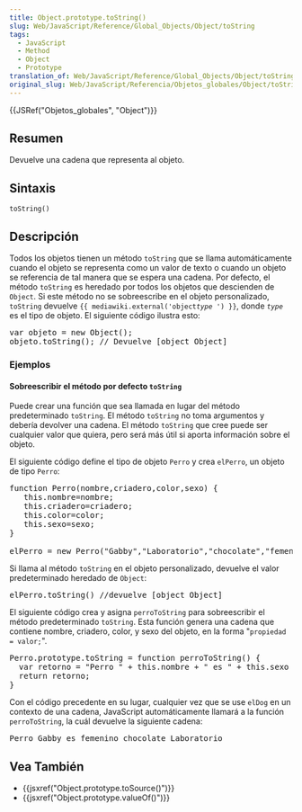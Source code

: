 ```yaml
---
title: Object.prototype.toString()
slug: Web/JavaScript/Reference/Global_Objects/Object/toString
tags:
  - JavaScript
  - Method
  - Object
  - Prototype
translation_of: Web/JavaScript/Reference/Global_Objects/Object/toString
original_slug: Web/JavaScript/Referencia/Objetos_globales/Object/toString
---
```

<div>{{JSRef("Objetos_globales", "Object")}}</div>

<h2 id="Resumen" name="Resumen">Resumen</h2>

<p>Devuelve una cadena que representa al objeto.</p>

<h2 id="Sintaxis" name="Sintaxis">Sintaxis</h2>

<p><code>toString() </code></p>

<h2 id="Descripci.C3.B3n" name="Descripci.C3.B3n">Descripción</h2>

<p>Todos los objetos tienen un método <code>toString</code> que se llama automáticamente cuando el objeto se representa como un valor de texto o cuando un objeto se referencia de tal manera que se espera una cadena. Por defecto, el método <code>toString</code> es heredado por todos los objetos que descienden de <code>Object</code>. Si este método no se sobreescribe en el objeto personalizado, <code>toString</code> devuelve <code>{{ mediawiki.external('object<em>type</em> ') }}</code>, donde <code><em>type</em> </code> es el tipo de objeto. El siguiente código ilustra esto:</p>

<pre class="brush: js">var objeto = new Object();
objeto.toString(); // Devuelve [object Object]
</pre>

<h3 id="Examples" name="Examples">Ejemplos</h3>

<h4 id="Sobreescribir_el_m.C3.A9todo_por_defecto_toString" name="Sobreescribir_el_m.C3.A9todo_por_defecto_toString">Sobreescribir el método por defecto <code>toString</code></h4>

<p>Puede crear una función que sea llamada en lugar del método predeterminado <code>toString</code>. El método <code>toString</code> no toma argumentos y debería devolver una cadena. El método <code>toString</code> que cree puede ser cualquier valor que quiera, pero será más útil si aporta información sobre el objeto.</p>

<p>El siguiente código define el tipo de objeto <code>Perro</code> y crea <code>elPerro</code>, un objeto de tipo <code>Perro</code>:</p>

<pre class="brush: js">function Perro(nombre,criadero,color,sexo) {
   this.nombre=nombre;
   this.criadero=criadero;
   this.color=color;
   this.sexo=sexo;
}

elPerro = new Perro("Gabby","Laboratorio","chocolate","femenino")
</pre>

<p>Si llama al método <code>toString</code> en el objeto personalizado, devuelve el valor predeterminado heredado de <code>Object</code>:</p>

<pre class="brush: js">elPerro.toString() //devuelve [object Object]
</pre>

<p>El siguiente código crea y asigna <code>perroToString</code> para sobreescribir el método predeterminado <code>toString</code>. Esta función genera una cadena que contiene nombre, criadero, color, y sexo del objeto, en la forma "<code>propiedad = valor;</code>".</p>

<pre class="brush: js">Perro.prototype.toString = function perroToString() {
  var retorno = "Perro " + this.nombre + " es " + this.sexo + " " + this.color + " " + this.criadero;
  return retorno;
}
</pre>

<p>Con el código precedente en su lugar, cualquier vez que se use <code>elDog</code> en un contexto de una cadena, JavaScript automáticamente llamará a la función <code>perroToString</code>, la cuál devuelve la siguiente cadena:</p>

<pre>Perro Gabby es femenino chocolate Laboratorio
</pre>

<h2 id="Vea_Tambi.C3.A9n" name="Vea_Tambi.C3.A9n">Vea También</h2>

<ul>
 <li>{{jsxref("Object.prototype.toSource()")}}</li>
 <li>{{jsxref("Object.prototype.valueOf()")}}</li>
</ul>

